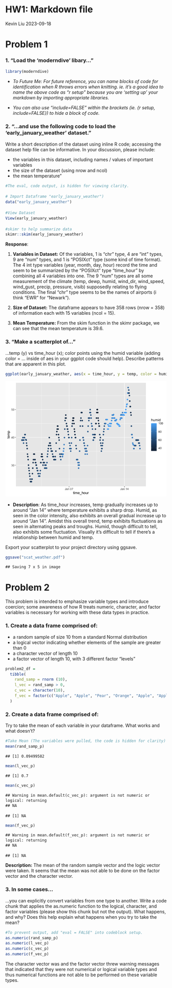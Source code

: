 HW1: Markdown file
================
Kevin Liu
2023-09-18

# Problem 1

### 1. “Load the ‘moderndive’ libary…”

``` r
library(moderndive)
```

- *To Future Me: For future reference, you can name blocks of code for
  identification when R throws errors when knitting. ie. it’s a good
  idea to name the above code as “r setup” because you are ‘setting up’
  your markdown by importing appropriate libraries.*

- *You can also use “include=FALSE” within the brackets (ie. {r setup,
  include=FALSE}) to hide a block of code.*

### 2. “…and use the following code to load the ‘early_january_weather’ dataset.”

Write a short description of the dataset using inline R code; accessing
the dataset help file can be informative. In your discussion, please
include:

- the variables in this dataset, including names / values of important
  variables
- the size of the dataset (using nrow and ncol)
- the mean temperature”

``` r
#The eval, code output, is hidden for viewing clarity.

# Import Dataframe "early_january_weather")
data("early_january_weather")

#View Dataset
View(early_january_weather)

#skimr to help summarize data
skimr::skim(early_january_weather)
```

**Response**:

1.  **Variables in Dataset:** Of the variables, 1 is “chr” type, 4 are
    “int” types, 9 are “num” types, and 1 is “POSIXct” type (some kind
    of time format). The 4 int type variables (year, month, day, hour)
    record the time and seem to be summarized by the “POSIXct” type
    “time_hour” by combining all 4 variables into one. The 9 “num” types
    are all some measurement of the climate (temp, dewp, humid,
    wind_dir, wind_speed, wind_gust, precip, pressure, visib) supposedly
    relating to flying conditions. The final “chr” type seems to be the
    names of airports (i think “EWR” for “Newark”).

2.  **Size of Dataset:** The dataframe appears to have 358 rows (nrow
    = 358) of information each with 15 variables (ncol = 15).

3.  **Mean Temperature:** From the skim function in the skimr package,
    we can see that the mean temperature is 39.6.

### 3. “Make a scatterplot of…”

…temp (y) vs time_hour (x); color points using the humid variable
(adding color = … inside of aes in your ggplot code should help).
Describe patterns that are apparent in this plot.

``` r
ggplot(early_january_weather, aes(x = time_hour, y = temp, color = humid)) + geom_point()
```

![](p8105_hw1_kl3453_files/figure-gfm/unnamed-chunk-3-1.png)<!-- -->

- **Description**: As time_hour increases, temp gradually increases up
  to around “Jan 14” where temperature exhibits a sharp drop. Humid, as
  seen in the color intensity, also exhibits an overall gradual increase
  up to around “Jan 14”. Amidst this overall trend, temp exhibits
  fluctuations as seen in alternating peaks and troughs. Humid, though
  difficult to tell, also exhibits some fluctuation. Visually it’s
  difficult to tell if there’s a relationship between humid and temp.

Export your scatterplot to your project directory using ggsave.

``` r
ggsave("scat_weather.pdf")
```

    ## Saving 7 x 5 in image

# Problem 2

This problem is intended to emphasize variable types and introduce
coercion; some awareness of how R treats numeric, character, and factor
variables is necessary for working with these data types in practice.

### 1. Create a data frame comprised of:

- a random sample of size 10 from a standard Normal distribution
- a logical vector indicating whether elements of the sample are greater
  than 0
- a character vector of length 10
- a factor vector of length 10, with 3 different factor “levels”

``` r
problem2_df = 
  tibble(
    rand_samp = rnorm (10),
    l_vec = rand_samp > 0,
    c_vec = character(10),
    f_vec = factor(c("Apple", "Apple", "Pear", "Orange", "Apple", "Apple", "Pear", "Apple", "Orange", "Pear"))
  )
```

### 2. Create a data frame comprised of:

Try to take the mean of each variable in your dataframe. What works and
what doesn’t?

``` r
#Take Mean (The variables were pulled, the code is hidden for clarity)
mean(rand_samp_p)
```

    ## [1] 0.09499582

``` r
mean(l_vec_p)
```

    ## [1] 0.7

``` r
mean(c_vec_p)
```

    ## Warning in mean.default(c_vec_p): argument is not numeric or logical: returning
    ## NA

    ## [1] NA

``` r
mean(f_vec_p)
```

    ## Warning in mean.default(f_vec_p): argument is not numeric or logical: returning
    ## NA

    ## [1] NA

**Description:** The mean of the random sample vector and the logic
vector were taken. It seems that the mean was not able to be done on the
factor vector and the character vector.

### 3. In some cases…

…you can explicitly convert variables from one type to another. Write a
code chunk that applies the as.numeric function to the logical,
character, and factor variables (please show this chunk but not the
output). What happens, and why? Does this help explain what happens when
you try to take the mean?

``` r
#To prevent output, add "eval = FALSE" into codeblock setup.
as.numeric(rand_samp_p)
as.numeric(l_vec_p)
as.numeric(c_vec_p)
as.numeric(f_vec_p)
```

The character vector was and the factor vector threw warning messages
that indicated that they were not numerical or logical variable types
and thus numerical functions are not able to be performed on these
variable types.
